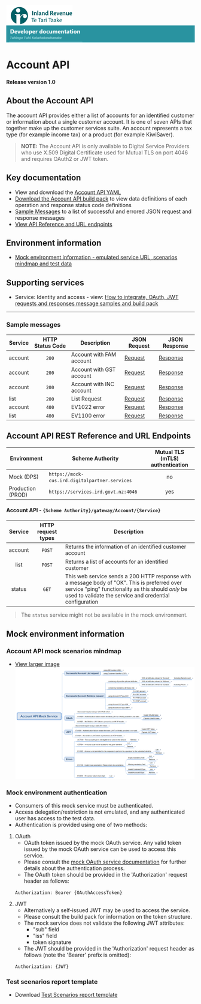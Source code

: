 ![IRD logo](../../Images/IRlogo.gif)
![Software Dev](../../Images/SoftwareDev.png)

# Account API 

#### Release version 1.0

## About the Account API 

The account API provides either a list of accounts for an identified customer or information about a single customer account. It is one of seven APIs that together make up the customer services suite. An account represents a tax type (for example income tax) or a product (for example KiwiSaver). 

>**NOTE:** The Account API is only available to Digital Service Providers who use X.509 Digital Certificate used for Mutual TLS on port 4046 and requires OAuth2 or JWT token.

## Key documentation

* View and download the [Account API YAML](Account%202021-01-15.yaml)
* [Download the Account API build pack](Build%20pack%20-%20Account%20API.pdf) to view data definitions of each operation and response status code definitions
* [Sample Messages](#Sample-Messages) to a list of successful and errored JSON request and response messages 	
* [View API Reference and URL endpoints](#Account-API-REST-Reference)

## Environment information

* [Mock environment information - emulated service URL, scenarios mindmap and test data](#mock-environment-information)

## Supporting services

* Service: Identity and access - view: [How to integrate, OAuth, JWT requests and responses message samples and build pack](https://github.com/InlandRevenue/Gateway_Services-Access/tree/master/Identity%20and%20Access)

---

<a name="Sample-Messages"></a>
### Sample messages

| Service | HTTP Status Code| Description | JSON Request | JSON Response | 
| -- | :--: | -- | -- | -- | 
| account | `200` | Account with FAM account | [Request](sample%20messages/POST_200_Account_with_FAM_account_request.json) | [Response](sample%20messages/POST_200_Account_with_FAM_account_response.json) | 
| account | `200` | Account with GST account | [Request](sample%20messages/POST_200_Account_with_GST_account_request.json) | [Response](sample%20messages/POST_200_Account_with_GST_account_response.json) |
| account | `200` | Account with INC account | [Request](sample%20messages/POST_200_Account_with_INC_account_request.json) | [Response](sample%20messages/POST_200_Account_with_INC_account_response.json) |
| list | `200` | List Request| [Request](sample%20messages/POST_200_list_request.json) | [Response](sample%20messages/POST_200_list_response.json) |
| account | `400` | EV1022 error | [Request](sample%20messages/POST_400_account_EV1022_request.json) | [Response](sample%20messages/POST_400_account_EV1022_response.json) |
| list | `400` | EV1100 error | [Request](sample%20messages/POST_400_list_EV1100_request.json) | [Response](sample%20messages/POST_400_list_EV1100_response.json) |


<a name="Account-API-REST-Reference"></a>
## Account API REST Reference and URL Endpoints

| Environment | Scheme Authority | Mutual TLS (mTLS) authentication |
| --- | --- | :---: |
| Mock (DPS)| `https://mock-cus.ird.digitalpartner.services`| no |
| Production (PROD) | `https://services.ird.govt.nz:4046`| yes |

#### Account API - `{Scheme Authority}/gateway/Account/{Service}`
| Service | HTTP request types | Description | 
| :--: | :--: | -- |
| account | `POST` | Returns the information of an identified customer account | 
| list | `POST` | Returns a list of accounts for an identified customer | 
| status | `GET` | This web service sends a 200 HTTP response with a message body of "OK". This is preferred over service "ping" functionality as this should *only* be used to validate the service and credential configuration | 

> The `status` service might not be available in the mock environment. 

<a name="mock-environment-information"></a>
## Mock environment information

### Account API mock scenarios mindmap
- [View larger image](../images/Account%20API%20Mock%20Service.png)
![Mock Scenarios](../images/Account%20API%20Mock%20Service.png)





### Mock environment authentication
* Consumers of this mock service must be authenticated.
* Access delegation/restriction is not emulated, and any authenticated user has access to the test data.
* Authentication is provided using one of two methods:
 1. OAuth
	* OAuth token issued by the mock OAuth service. Any valid token issued by the mock OAuth service can be used to access this service.
	* Please consult the [mock OAuth service documentation](https://mock-oauth.ird.digitalpartner.services/) for further details about the authentication process.
	* The OAuth token should be provided in the 'Authorization' request header as follows:
	```
	Authorization: Bearer {OAuthAccessToken}
	```
 2. JWT
	* Alternatively a self-issued JWT may be used to access the service.
	* Please consult the build pack for information on the token structure.
	* The mock service does not validate the following JWT attributes:
		* "sub" field
		* "iss" field
		* token signature
	* The JWT should be provided in the 'Authorization' request header as follows (note the 'Bearer' prefix is omitted):
	```
	Authorization: {JWT}
	```
	
### Test scenarios report template

- Download [Test Scenarios report template](Account%20API%20-%20Test%20Report%20Template_v1.1.docx)


